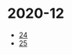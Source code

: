 # 2020-12
* <a href="https://github.com/ZyCromerZ/android_kernel_asus_sdm660/blob/4566d08/changelogs-detail.md">24</a>
* <a href="https://github.com/ZyCromerZ/android_kernel_asus_sdm660/blob/changelogs/changelogs-detail.md">25</a>
